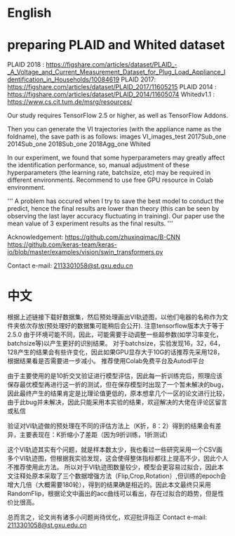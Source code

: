 # English 
# preparing PLAID and Whited dataset 
PLAID 2018 : https://figshare.com/articles/dataset/PLAID_-_A_Voltage_and_Current_Measurement_Dataset_for_Plug_Load_Appliance_Identification_in_Households/10084619
PLAID 2017: https://figshare.com/articles/dataset/PLAID_2017/11605215
PLAID 2014 : https://figshare.com/articles/dataset/PLAID_2014/11605074
Whitedv1.1 : https://www.cs.cit.tum.de/msrg/resources/

Our study requires TensorFlow 2.5 or higher, as well as TensorFlow Addons.

Then you can generate the VI trajectories (with the appliance name as the foldname), the save path is as follows:
images
  VI_images_test
    2017Sub_one
    2014Sub_one
    2018Sub_one
    2018Agg_one
    Whited

In our experiment, we found that some hyperparameters may greatly affect the identification performance, so, manual adjustment of these hyperparameters (the learning rate, batchsize, etc) may be required in different environments. Recommend to use free GPU resource in Colab environment.

 '''
  A problem has occured when I try to save the best model to conduct the predict, 
  hence the final results are lower than theory (this can be seen by observing the last layer accuracy fluctuating in training). 
  Our paper use the mean value of 3 experiment results as the final results.
 '''
 
Acknowledgement:
https://github.com/zhuxinqimac/B-CNN
https://github.com/keras-team/keras-io/blob/master/examples/vision/swin_transformers.py

Contact e-mail:
2113301058@st.gxu.edu.cn

# 中文
根据上述链接下载好数据集，然后预处理画出VI轨迹图，以他们电器的名称作为文件夹依次存放(预处理好的数据集可能稍后会公开).
注意tensorflow版本大于等于2.5.0
由于环境可能不同，因此，可能需要手动调整一些超参数(如学习率变化，batchsize等)以产生更好的识别结果。
对于batchsize，实验发现16，32，64，128产生的结果会有些许变化，因此如果GPU显存大于10G的话推荐先采用128，根据结果看是否需要进一步减小。
推荐使用Colab免费平台及Autodl平台

由于主要使用的是10折交叉验证进行模型评估，因此每一折训练完后，照理应该保存最优模型再进行这一折的测试，但在保存模型时出现了一个暂未解决的bug，
因此最终产生的结果肯定是比理论值更低的，原本想拿几个一区的论文进行比较，由于此bug并未解决，因此只能采用本实验的结果，欢迎解决的大佬在评论区留言或私信

验证对VI轨迹做的预处理在不同的评估方法上（K折，8：2）得到的结果会有差异，主要表现在：K折缩小了差距（因为9折训练，1折测试）

这个VI轨迹其实有个问题，就是样本数太少，我也看过一些研究采用一个CSV画多个VI轨迹图，但根据我实验发现，这会使得整体指标都往上提高不少，因此个人不推荐使用此方法。
所以对于VI轨迹图数量较少，模型会更容易过拟合，因此本文注释处原本采取了三个数据增强方法（Flip,Crop,Rotation）,但训练的epoch会增大几倍（大概需要180轮），得到的结果确是相近的。因此本文最终只采用RandomFlip，根据论文中画出的acc曲线可以看出，存在过拟合的趋势，但是性价比很高。

总而言之，论文尚有诸多小问题尚待优化，欢迎批评指正
Contact e-mail:
2113301058@st.gxu.edu.cn






